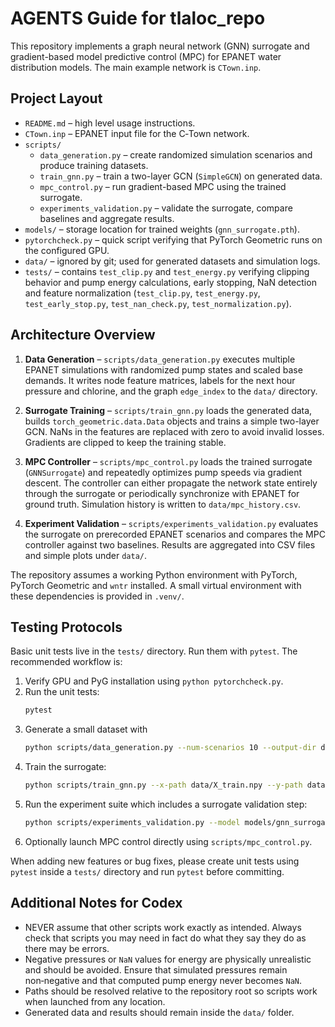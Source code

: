 # AGENTS Guide for tlaloc_repo

This repository implements a graph neural network (GNN) surrogate and gradient-based model predictive control (MPC) 
for EPANET water distribution models. The main example network is `CTown.inp`.

## Project Layout

- `README.md` – high level usage instructions.
- `CTown.inp` – EPANET input file for the C‑Town network.
- `scripts/`
  - `data_generation.py` – create randomized simulation scenarios and produce training datasets.
  - `train_gnn.py` – train a two-layer GCN (`SimpleGCN`) on generated data.
  - `mpc_control.py` – run gradient-based MPC using the trained surrogate.
  - `experiments_validation.py` – validate the surrogate, compare baselines and aggregate results.
- `models/` – storage location for trained weights (`gnn_surrogate.pth`).
- `pytorchcheck.py` – quick script verifying that PyTorch Geometric runs on the configured GPU.
- `data/` – ignored by git; used for generated datasets and simulation logs.
- `tests/` – contains `test_clip.py` and `test_energy.py` verifying clipping behavior and pump energy    calculations, early stopping, NaN detection and feature normalization (`test_clip.py`,
`test_energy.py`, `test_early_stop.py`, `test_nan_check.py`, `test_normalization.py`).

## Architecture Overview

1. **Data Generation** – `scripts/data_generation.py` executes multiple EPANET simulations with randomized pump 
    states and scaled base demands. It writes node feature matrices, labels for the next hour pressure and chlorine, 
    and the graph `edge_index` to the `data/` directory.

2. **Surrogate Training** – `scripts/train_gnn.py` loads the generated data, builds `torch_geometric.data.Data` objects 
    and trains a simple two-layer GCN. NaNs in the features are   replaced with zero to avoid invalid losses. Gradients 
    are clipped to keep the training stable.

3. **MPC Controller** – `scripts/mpc_control.py` loads the trained surrogate (`GNNSurrogate`) and repeatedly optimizes 
    pump speeds via gradient descent. The controller can either propagate the network state entirely through the surrogate 
    or periodically synchronize with EPANET for ground truth. Simulation history is written to `data/mpc_history.csv`.

4. **Experiment Validation** – `scripts/experiments_validation.py` evaluates the surrogate on prerecorded EPANET scenarios 
    and compares the MPC controller against two baselines. Results are aggregated into CSV files and simple plots under `data/`.

The repository assumes a working Python environment with PyTorch, PyTorch Geometric and `wntr` installed. A small virtual environment with these dependencies is provided in `.venv/`.

## Testing Protocols

Basic unit tests live in the `tests/` directory. Run them with `pytest`. The recommended workflow is:

1. Verify GPU and PyG installation using `python pytorchcheck.py`.
2. Run the unit tests:
   ```bash
   pytest
   ```
3. Generate a small dataset with
   ```bash
   python scripts/data_generation.py --num-scenarios 10 --output-dir data/
   ```
4. Train the surrogate:
    ```bash
    python scripts/train_gnn.py --x-path data/X_train.npy --y-path data/Y_train.npy --edge-index-path data/edge_index.npy --inp-path CTown.inp
    ```
5. Run the experiment suite which includes a surrogate validation step:
   ```bash
   python scripts/experiments_validation.py --model models/gnn_surrogate.pth --inp CTown.inp
   ```
6. Optionally launch MPC control directly using `scripts/mpc_control.py`.

When adding new features or bug fixes, please create unit tests using `pytest` inside a `tests/` directory and run `pytest` before committing.

## Additional Notes for Codex

- NEVER assume that other scripts work exactly as intended. Always check that scripts you may need in fact do what they say they do as there may be errors.
- Negative pressures or `NaN` values for energy are physically unrealistic and should be avoided. Ensure that simulated pressures remain non‑negative and that computed pump energy never becomes `NaN`.
- Paths should be resolved relative to the repository root so scripts work when launched from any location.
- Generated data and results should remain inside the `data/` folder.
